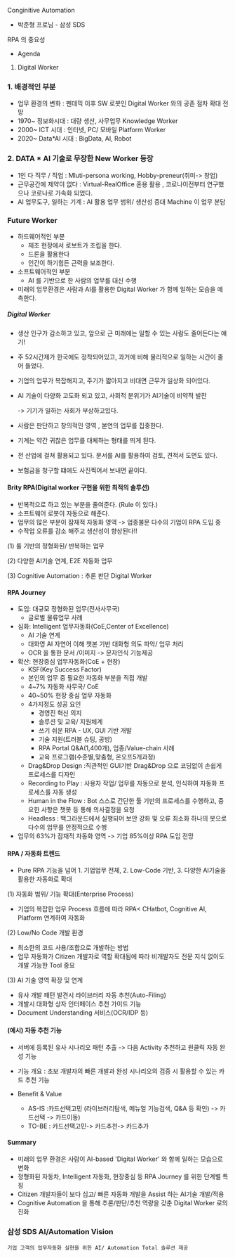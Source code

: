 Conginitive Automation

+ 박준형 프로님 - 삼성 SDS



RPA 의 중요성



+ Agenda

1. Digital Worker





### 1. 배경적인 부분

+ 업무 환경의 변화 : 펜데믹 이후 SW 로봇인 Digital Worker 와의 공존 점차 확대 전망
+ 1970~ 정보화시대 : 대량 생산, 사무업무 Knowledge Worker
+ 2000~ ICT 시대 : 인터넷, PC/ 모바일 Platform Worker
+ 2020~ Data*AI 시대 : BigData, AI, Robot 



### 2. DATA * AI 기술로 무장한 New Worker 등장

+ 1인 다 직무 / 직업 : Mluti-persona working, Hobby-preneur(취미-> 창업)
+ 근무공간에 제약이 없다 : Virtual-RealOffice 혼용 활용 , 코로나이전부터 연구했으나 코로나로 가속화 되었다.
+ AI 업무도구, 일하는 기계 : AI 활용 업무 범위/ 생산성 증대 Machine 이 업무 분담



### Future Worker

+ 하드웨어적인 부분
  + 제조 현장에서 로보트가 조립을 한다.
  + 드론을 활용한다
  + 인간이 하기힘든 근력을 보조한다.
+ 소프트웨어적인 부분
  + AI 를 기반으로 한 사람의 업무를 대신 수행
+ 미래의 업무환경은 사람과 AI를 활용한 Digital Worker 가 함께 일하는 모습을 예측한다.



##### Digital Worker

+ 생산 인구가 감소하고 있고, 앞으로 근 미래에는 일할 수 있는 사람도 줄어든다는 얘기!

+ 주 52시간제가 한국에도 정착되어있고, 과거에 비해 물리적으로 일하는 시간이 줄어 들었다.

+ 기업의 업무가 복잡해지고, 주기가 짧아지고 비대면 근무가 일상화 되어있다.

+ AI 기술이 다양화 고도화 되고 있고, 사회적 분위기가 AI기술이 비약적 발잔

  -> 기기가 일하는 사회가 부상하고있다.

+ 사람은 판단하고 창의적인 영역 , 본연의 업무를 집중한다.

+ 기계는 약간 귀찮은 업무를 대체하는 형태를 띄게 된다.

+ 전 산업에 걸쳐 활용되고 있다. 문서를 AI를 활용하여 검토, 견적서 도면도 있다. 

+ 보험금을 청구할 떄에도 사진찍어서 보내면 끝이다. 



#### Brity RPA(Digital worker 구현을 위한 최적의 솔루션)

+ 반복적으로 하고 있는 부분을 줄여준다. (Rule 이 있다.)
+ 소프트웨어 로봇이 자동으로 해준다.
+ 업무의 많은 부분이 잠재적 자동화 영역 -> 업종불문 다수의 기업이 RPA 도입 중
+ 수작업 오류를 감소 해주고 생산성이 향상된다!!

(1) 룰 기반의 정형화된/ 반복하는 업무

(2) 다양한 AI기술 연계, E2E 자동화 업무

(3) Cognitive Automation : 추론 판단 Digital Worker



#### RPA Journey

+ 도입: 대규모 정형화된 업무(전사사무국)
  + 글로벌 물류업무 사례
+ 심화: Intelligent 업무자동화(CoE,Center of Excellence)
  + AI 기술 연계
  + 대화영 AI 자연어 이해 챗본 기반 대화형 의도 파악/ 업무 처리
  + OCR 을 통한 문서 /이미지 -> 문자인식 기능제공
+ 확산: 현장중심 업무자동화(CoE + 현장)
  + KSF(Key Success Factor)
  + 본인의 업무 중 필요한 자동화 부분을 직접 개발
  + 4~7% 자동화 사무국/ CoE
  + 40~50% 현장 중심 업무 자동화
  + 4가지정도 성공 요인
    + 경영진 혁신 의지
    + 솔루션 및 교육/ 지원체계
    + 쓰기 쉬운 RPA - UX, GUI 기반 개발
    + 기술 지원(트러블 슈팅, 공방)
    + RPA Portal Q&A(1,400개),  업종/Value-chain 사례
    + 교육 프로그램(수준별,맞춤형, 온오프5개과정)
  + Drag&Drop Design  :직관적인 GUI기반 Drag&Drop 으로 코딩없이 손쉽게 프로세스를 디자인
  + Recording to Play : 사용자 작업/ 업무를 자동으로 분석, 인식하여 자동화 프로세스를 자동 생성
  + Human in the Flow : Bot 스스로 간단한 툴 기반의 프로세스를 수행하고, 중요한 사항은 챗봇 등 통해 의사결정을 요청
  + Headless : 백그라운드에서 실행되어 보안 강화 및 오류 최소화 하나의 봇으로 다수의 업무를 안정적으로 수행
+ 업무의 63%가 잠재적 자동화 영역 -> 기업 85%이상 RPA 도입 전망



#### RPA / 자동화 트렌드

+ Pure RPA 기능을 넘어 1. 기업업무 전체, 2. Low-Code 기반, 3. 다양한 AI기술을 활용한 자동화로 확대

(1) 자동화 범위/ 기능 확대(Enterprise Process)

+ 기업의 복잡한 업무 Process 흐름에 따라 RPA< CHatbot, Cognitive AI, Platform 연계하여 자동화

(2) Low/No Code 개발 환경

+ 최소한의 코드 사용/조합으로 개발하는 방법
+ 업무 자동화가 Citizen 개발자로 역할 확대됨에 따라 비개발자도 전문 지식 없이도 개발 가능한 Tool 중요

(3) AI 기술 영역 확장 및 연계

+ 유사 개발 패턴 발견시 라이브러리 자동 추천(Auto-Filing)
+ 개발시 대화형 상자 인터페이스 추천 가이드 기능
+ Document Understanding 서비스(OCR/IDP 등)



#### (예시) 자동 추천 기능

+ 서버에 등록된 유사 시나리오 패턴 추출 -> 다음 Activity 추천하고 원클릭 자동 완성 기능

+ 기능 개요 : 초보 개발자의 빠른 개발과 완성 시나리오의 검증 시 활용할 수 있는 카드 추천 기능
+ Benefit & Value
  + AS-IS  :카드선택고민 (라이브러리탐색, 메뉴얼 기능검색, Q&A 등 확인) -> 카드선택 -> 카드이동)
  + TO-BE : 카드선택고민-> 카드추천-> 카드추가



#### Summary

+ 미래의 업무 환경은 사람이 AI-based 'Digital Worker' 와 함께 일하는 모습으로 변화
+ 정형화된 자동차, Intelligent 자동화, 현장중심 등 RPA Journey 를 위한 단계별 특징
+ Citizen 개발자들이 보다 십고/ 빠른 자동화 개발을 Assist 하는 AI기술 개발/적용
+ Cognitive Automation 을 통해 추론/판단/추천 역량을 갖춘 Digital Worker 로의 진화



### 삼성 SDS AI/Automation Vision 

```
기업 고객의 업무자동화 실현을 위한 AI/ Automation Total 솔루션 제공
```

